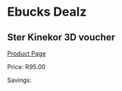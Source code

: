 
# Ebucks Dealz
## Ster Kinekor 3D voucher
[Product Page](https://www.ebucks.com/web/shop/productSelected.do?prodId=873434469&catId=870841698)

Price: R95.00

Savings: 


	